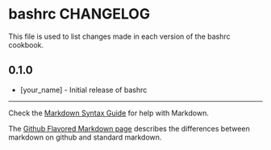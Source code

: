 bashrc CHANGELOG
================

This file is used to list changes made in each version of the bashrc cookbook.

0.1.0
-----
- [your_name] - Initial release of bashrc

- - -
Check the [Markdown Syntax Guide](http://daringfireball.net/projects/markdown/syntax) for help with Markdown.

The [Github Flavored Markdown page](http://github.github.com/github-flavored-markdown/) describes the differences between markdown on github and standard markdown.

